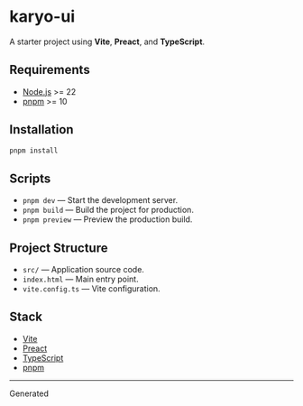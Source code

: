 # karyo-ui

A starter project using **Vite**, **Preact**, and **TypeScript**.

## Requirements

- [Node.js](https://nodejs.org/) >= 22
- [pnpm](https://pnpm.io/) >= 10

## Installation

```bash
pnpm install
```

## Scripts

- `pnpm dev` — Start the development server.
- `pnpm build` — Build the project for production.
- `pnpm preview` — Preview the production build.

## Project Structure

- `src/` — Application source code.
- `index.html` — Main entry point.
- `vite.config.ts` — Vite configuration.

## Stack

- [Vite](https://vitejs.dev/)
- [Preact](https://preactjs.com/)
- [TypeScript](https://www.typescriptlang.org/)
- [pnpm](https://pnpm.io/)

---

Generated

